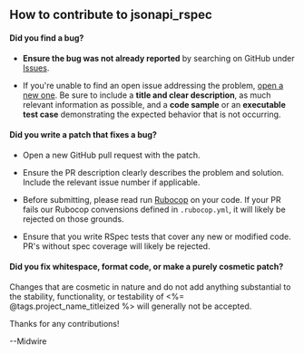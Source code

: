 ## How to contribute to jsonapi_rspec

#### **Did you find a bug?**

* **Ensure the bug was not already reported** by searching on GitHub under [Issues](<%= @tags.project_issues_url %>).

* If you're unable to find an open issue addressing the problem, [open a new one](<%= @tags.project_new_issue_url %>). Be sure to include a **title and clear description**, as much relevant information as possible, and a **code sample** or an **executable test case** demonstrating the expected behavior that is not occurring.

#### **Did you write a patch that fixes a bug?**

* Open a new GitHub pull request with the patch.

* Ensure the PR description clearly describes the problem and solution. Include the relevant issue number if applicable.

* Before submitting, please read run [Rubocop](http://batsov.com/rubocop/) on your code. If your PR fails our Rubocop convensions defined in `.rubocop.yml`, it will likely be rejected on those grounds.

* Ensure that you write RSpec tests that cover any new or modified code. PR's without spec coverage will likely be rejected.

#### **Did you fix whitespace, format code, or make a purely cosmetic patch?**

Changes that are cosmetic in nature and do not add anything substantial to the stability, functionality, or testability of <%= @tags.project_name_titleized %> will generally not be accepted.

Thanks for any contributions!

--Midwire

